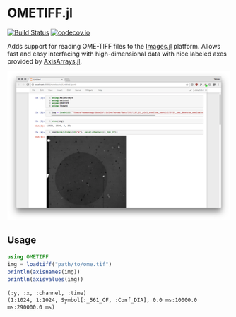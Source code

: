 # OMETIFF.jl

[![Build Status](https://travis-ci.org/tlnagy/OMETIFF.jl.svg?branch=master)](https://travis-ci.org/tlnagy/OMETIFF.jl)
[![codecov.io](http://codecov.io/github/tlnagy/OMETIFF.jl/coverage.svg?branch=master)](http://codecov.io/github/tlnagy/OMETIFF.jl?branch=master)

Adds support for reading OME-TIFF files to the [Images.jl](https://github.com/JuliaImages/Images.jl)
platform. Allows fast and easy interfacing with high-dimensional data with nice
labeled axes provided by [AxisArrays.jl](https://github.com/JuliaImages/AxisArrays.jl).

![](screenshot.png)

## Usage

```julia
using OMETIFF
img = loadtiff("path/to/ome.tif")
println(axisnames(img))
println(axisvalues(img))
```

```
(:y, :x, :channel, :time)
(1:1024, 1:1024, Symbol[:_561_CF, :Conf_DIA], 0.0 ms:10000.0 ms:290000.0 ms)
```
